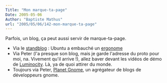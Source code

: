 ```yaml
---
Title: "Mon marque-ta-page"
Date: 2005-05-06
Author: "Baptiste Mathus"
url: "2005/05/06/142-mon-marque-ta-page"
---
```




Parfois, un blog, ça peut aussi servir de marque-ta-page.

-   Via le
    [standblog](http://standblog.org/blog/2005/04/26/93114136-en-vrac) :
    Ubuntu a embauché un
    [ergonome](http://mpt.net.nz/archive/2005/04/11/ubuntu)
-   Via Peter (l'a presque son blog, mais je garde l'adresse du proto
    pour moi, na. Vivement qu'il arrive !), allez baver devant les
    vidéos de démo de
    [Luminocity](http://www.gnome.org/~seth/blog/xshots). Là, ya de quoi
    attirer du monde.
-   Toujours via Peter, [Planet Gnome](http://planet.gnome.org), un
    agrégateur de blogs de développeurs gnome.

